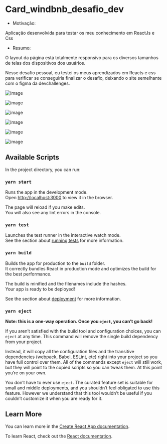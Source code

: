 # Card_windbnb_desafio_dev

- Motivação:

Aplicação desenvolvida para testar os meu conhecimento em ReactJs e Css

- Resumo:

O layout da página está totalmente responsivo para os diversos tamanhos de telas dos dispositivos dos usuários.

Nesse desafio pessoal, eu testei os meus aprendizados em Reacts e css para verificar se conseguiria finalizar o desafio, deixando o site semelhante com o figma da devchallenges.

![image](https://user-images.githubusercontent.com/104912054/202693865-eede3576-b532-4858-8151-d575787d26db.png)

![image](https://user-images.githubusercontent.com/104912054/202693892-89a49e5b-3e22-4e2a-bf55-63441dc9359b.png)

![image](https://user-images.githubusercontent.com/104912054/202693926-da31455b-f3a0-4613-93a1-935116b19f49.png)

![image](https://user-images.githubusercontent.com/104912054/202693952-fa9d31de-6279-4190-9d50-6b3d79afff70.png)

![image](https://user-images.githubusercontent.com/104912054/202694174-ec718308-a2a2-4483-829d-f813f1021d95.png)

![image](https://user-images.githubusercontent.com/104912054/202694217-d0353139-6686-4eae-aab3-dbd82822bb61.png)


## Available Scripts

In the project directory, you can run:

### `yarn start`

Runs the app in the development mode.\
Open [http://localhost:3000](http://localhost:3000) to view it in the browser.

The page will reload if you make edits.\
You will also see any lint errors in the console.

### `yarn test`

Launches the test runner in the interactive watch mode.\
See the section about [running tests](https://facebook.github.io/create-react-app/docs/running-tests) for more information.

### `yarn build`

Builds the app for production to the `build` folder.\
It correctly bundles React in production mode and optimizes the build for the best performance.

The build is minified and the filenames include the hashes.\
Your app is ready to be deployed!

See the section about [deployment](https://facebook.github.io/create-react-app/docs/deployment) for more information.

### `yarn eject`

**Note: this is a one-way operation. Once you `eject`, you can’t go back!**

If you aren’t satisfied with the build tool and configuration choices, you can `eject` at any time. This command will remove the single build dependency from your project.

Instead, it will copy all the configuration files and the transitive dependencies (webpack, Babel, ESLint, etc) right into your project so you have full control over them. All of the commands except `eject` will still work, but they will point to the copied scripts so you can tweak them. At this point you’re on your own.

You don’t have to ever use `eject`. The curated feature set is suitable for small and middle deployments, and you shouldn’t feel obligated to use this feature. However we understand that this tool wouldn’t be useful if you couldn’t customize it when you are ready for it.

## Learn More

You can learn more in the [Create React App documentation](https://facebook.github.io/create-react-app/docs/getting-started).

To learn React, check out the [React documentation](https://reactjs.org/).
